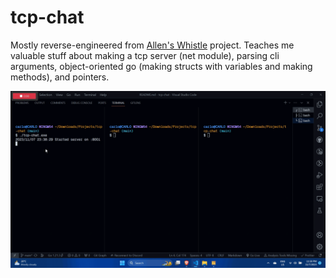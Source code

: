 # tcp-chat

Mostly reverse-engineered from [Allen's Whistle](https://github.com/allen-tran/whistle) project.
Teaches me valuable stuff about making a tcp server (net module), parsing cli arguments, object-oriented go (making structs with variables and making methods), and pointers.

![demo](demo.gif)
